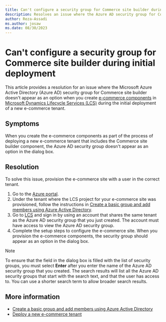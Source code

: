 ```yaml
---
title: Can't configure a security group for Commerce site builder during initial deployment
description: Resolves an issue where the Azure AD security group for Commerce site builder doesn't appear as an option when creating e-commerce components in Dynamics LCS during initial deployment of a new e-commerce tenant.
author: Reza-Assadi
ms.author: josaw
ms.date: 08/30/2023
---
```

# Can't configure a security group for Commerce site builder during initial deployment

This article provides a resolution for an issue where the Microsoft Azure Active Directory (Azure AD) security group for Commerce site builder doesn't appear as an option when you create [e-commerce components](/dynamics365/commerce/e-commerce-extensibility/ecommerce-components) in [Microsoft Dynamics Lifecycle Services (LCS)](https://lcs.dynamics.com/) during the initial deployment of a new e-commerce tenant.

## Symptoms

When you create the e-commerce components as part of the process of deploying a new e-commerce tenant that includes the Commerce site builder component, the Azure AD security group doesn't appear as an option in the dialog box.

## Resolution

To solve this issue, provision the e-commerce site with a user in the correct tenant.

1. Go to the [Azure portal](https://portal.azure.com/).
1. Under the tenant where the LCS project for your e-commerce site was provisioned, follow the instructions in [Create a basic group and add members using Azure Active Directory](/azure/active-directory/fundamentals/active-directory-groups-create-azure-portal).
1. Go to [LCS](https://lcs.dynamics.com/) and sign in by using an account that shares the same tenant as the Azure AD security group that you just created. The account must have access to view the Azure AD security group.
1. Complete the setup steps to configure the e-commerce site. When you provision the e-commerce components, the security group should appear as an option in the dialog box.

> [!NOTE]
> To ensure that the field in the dialog box is filled with the list of security groups, you must select **Enter** after you enter the name of the Azure AD security group that you created. The search results will list all the Azure AD security groups that start with the search text, and that the user has access to. You can use a shorter search term to allow broader search results.

## More information

- [Create a basic group and add members using Azure Active Directory](/azure/active-directory/fundamentals/active-directory-groups-create-azure-portal)
- [Deploy a new e-commerce tenant](/dynamics365/commerce/deploy-ecommerce-site)
